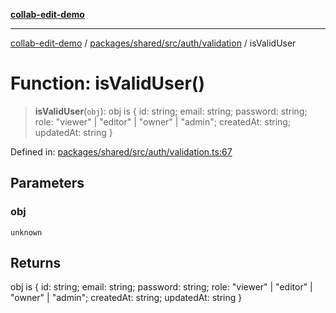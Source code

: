 [**collab-edit-demo**](../../../../../../README.md)

***

[collab-edit-demo](../../../../../../README.md) / [packages/shared/src/auth/validation](../README.md) / isValidUser

# Function: isValidUser()

> **isValidUser**(`obj`): obj is \{ id: string; email: string; password: string; role: "viewer" \| "editor" \| "owner" \| "admin"; createdAt: string; updatedAt: string \}

Defined in: [packages/shared/src/auth/validation.ts:67](https://github.com/austyle-io/pub-sub-demo/blob/facd25f09850fc4e78e94ce267c52e173d869933/packages/shared/src/auth/validation.ts#L67)

## Parameters

### obj

`unknown`

## Returns

obj is \{ id: string; email: string; password: string; role: "viewer" \| "editor" \| "owner" \| "admin"; createdAt: string; updatedAt: string \}
